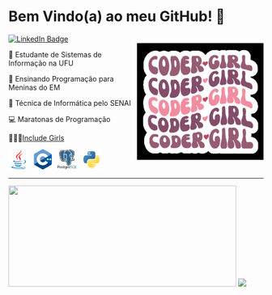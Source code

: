 # Bem Vindo(a) ao meu GitHub! 👋

<div id="badges"> 
  <a href = "https://www.linkedin.com/in/mara-vilioza-tecnologia/"> 
    <img src="https://img.shields.io/badge/LinkedIn-blue?style=for-the-badge&logo=linkedin&logoColor=white" alt="LinkedIn Badge"/> 
  </a> 
</div> 

<img src = "codergirl.png" width = "250pix" align = "right">

🌱 Estudante de Sistemas de Informação na UFU 

👾 Ensinando Programação para Meninas do EM 

🧠 Técnica de Informática pelo SENAI

💻 Maratonas de Programação

💁🏾‍♀[Include Girls](https://includegirls.facom.ufu.br/)

<div>  
  <img src="https://github.com/devicons/devicon/blob/master/icons/java/java-original.svg" title="java" alt="java" width="40" height="40"/>&nbsp;  
  <img src="https://github.com/devicons/devicon/blob/master/icons/cplusplus/cplusplus-original.svg" title="c++" alt="c++" width="40" height="40"/>&nbsp;  
  <img src="https://github.com/devicons/devicon/blob/master/icons/postgresql/postgresql-original-wordmark.svg" title="postgresql" alt="postgresql" width="40" height="40"/>&nbsp;   
  <img src="https://github.com/devicons/devicon/blob/master/icons/python/python-original.svg" title="python" alt="python" width="40" height="40"/>&nbsp;  
</div>  

---

<div>
  <img height = "200" width = "450" src="https://github-readme-stats.vercel.app/api/top-langs/?username=MaraVilioza&show_icons=true&theme=bear&count_private=true"/> 
  <img height = "200" src="https://github-readme-stats.vercel.app/api?username=MaraVilioza&show_icons=true&show_icons=true&theme=bear&count_private=true"/> 
</div>

